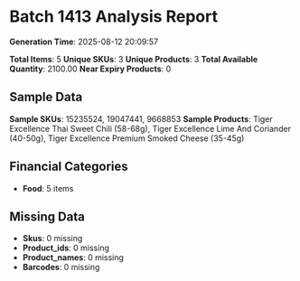 # Batch 1413 Analysis Report

**Generation Time**: 2025-08-12 20:09:57

**Total Items**: 5
**Unique SKUs**: 3
**Unique Products**: 3
**Total Available Quantity**: 2100.00
**Near Expiry Products**: 0

## Sample Data
**Sample SKUs**: 15235524, 19047441, 9668853
**Sample Products**: Tiger Excellence Thai Sweet Chili (58-68g), Tiger Excellence Lime And Coriander (40-50g), Tiger Excellence Premium Smoked Cheese (35-45g)

## Financial Categories
- **Food**: 5 items

## Missing Data
- **Skus**: 0 missing
- **Product_ids**: 0 missing
- **Product_names**: 0 missing
- **Barcodes**: 0 missing
